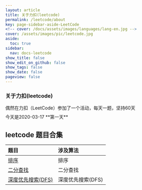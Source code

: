 ```yaml
---
layout: article
title: 关于力扣(leetcode)
permalink: /leetcode/about
key: page-sidebar-aside-LeetCode
<!-- cover: /docs/assets/images/languages/lang-en.jpg -->
cover: /assets/images/pic/leetcode.jpg
aside:
  toc: true
sidebar:
  nav: docs-leetcode
show_title: false
show_edit_on_github: false
show_tags: false
show_date: false
pageview: false
---
```

<style>
  .hero-example p {
    margin: .5rem 0;
  }
  .hero-example--height {
    height: 500px;
  }
  .hero-fill-example {
    background-color: #ccc;
  }
  .hero-fill-example--dark {
    background-color: #123;
  }
  .hero-bg-image-example {
    background-image: url("/docs/assets/images/cover1.jpg");
  }
  .hero-bg-image-example--linear-gradient {
    background-image: linear-gradient(135deg, rgba(255, 69, 0, .5), rgba(255, 197, 0, .2)), url("/docs/assets/images/cover1.jpg");
  }
</style>

<div class="hero hero-example hero--dark hero-bg-image-example my-3">
  <div class="hero__content">
    <h3>关于力扣(leetcode)</h3>
    <p>偶然在力扣（LeetCode）参加了一个活动，每天一题，坚持60天</p>
    <p>今天是2020-03-17 **第一天**</p>
  </div>
</div>

## leetcode 题目合集

| 题目 | 涉及算法 |
| :-----|:-----|
| [排序](/alog/2020/0421/001)  | 排序 |
| [二分查找](/alog/2020/0422/002)  | 二分查找 |
| [深度优先搜索(DFS)](/alog/2020/0423/003)  | 深度优先搜索(DFS)|
